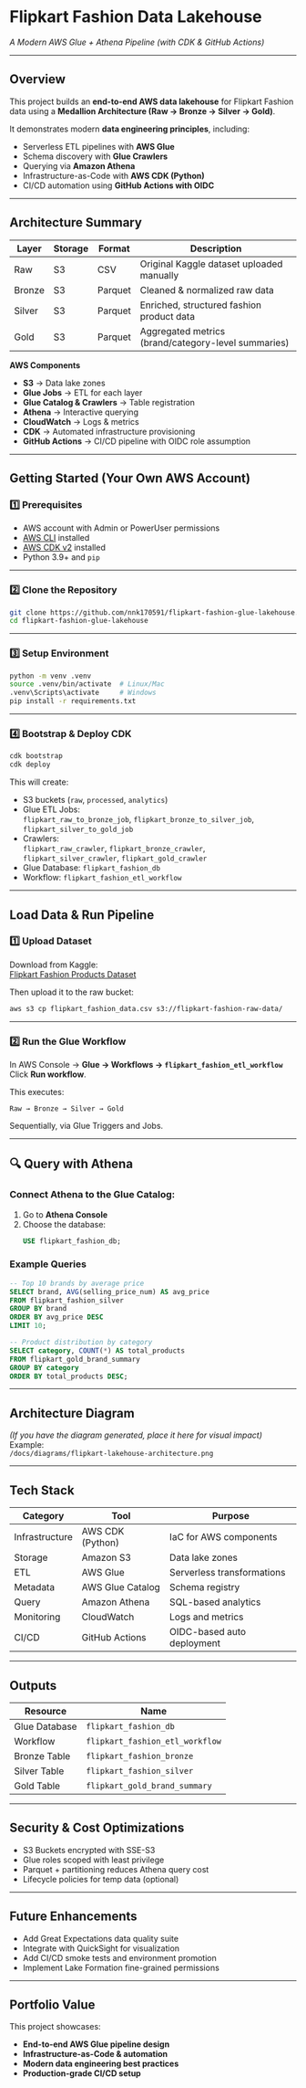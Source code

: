 # Flipkart Fashion Data Lakehouse  
_A Modern AWS Glue + Athena Pipeline (with CDK & GitHub Actions)_


---

##  Overview

This project builds an **end-to-end AWS data lakehouse** for Flipkart Fashion data using a **Medallion Architecture (Raw → Bronze → Silver → Gold)**.

It demonstrates modern **data engineering principles**, including:
- Serverless ETL pipelines with **AWS Glue**
- Schema discovery with **Glue Crawlers**
- Querying via **Amazon Athena**
- Infrastructure-as-Code with **AWS CDK (Python)**
- CI/CD automation using **GitHub Actions with OIDC**

---

##  Architecture Summary

| Layer | Storage | Format | Description |
|--------|----------|---------|--------------|
|  Raw | S3 | CSV | Original Kaggle dataset uploaded manually |
|  Bronze | S3 | Parquet | Cleaned & normalized raw data |
|  Silver | S3 | Parquet | Enriched, structured fashion product data |
|  Gold | S3 | Parquet | Aggregated metrics (brand/category-level summaries) |

**AWS Components**
- **S3** → Data lake zones  
- **Glue Jobs** → ETL for each layer  
- **Glue Catalog & Crawlers** → Table registration  
- **Athena** → Interactive querying  
- **CloudWatch** → Logs & metrics  
- **CDK** → Automated infrastructure provisioning  
- **GitHub Actions** → CI/CD pipeline with OIDC role assumption  

---

##  Getting Started (Your Own AWS Account)

### 1️⃣ Prerequisites
- AWS account with Admin or PowerUser permissions  
- [AWS CLI](https://docs.aws.amazon.com/cli/latest/userguide/getting-started-install.html) installed  
- [AWS CDK v2](https://docs.aws.amazon.com/cdk/v2/guide/cli.html) installed  
- Python 3.9+ and `pip`  

---

### 2️⃣ Clone the Repository
```bash
git clone https://github.com/nnk170591/flipkart-fashion-glue-lakehouse.git
cd flipkart-fashion-glue-lakehouse
```

---

### 3️⃣ Setup Environment
```bash
python -m venv .venv
source .venv/bin/activate  # Linux/Mac
.venv\Scripts\activate     # Windows
pip install -r requirements.txt
```

---

### 4️⃣ Bootstrap & Deploy CDK
```bash
cdk bootstrap
cdk deploy
```

This will create:
-  S3 buckets (`raw`, `processed`, `analytics`)
-  Glue ETL Jobs:  
  `flipkart_raw_to_bronze_job`, `flipkart_bronze_to_silver_job`, `flipkart_silver_to_gold_job`
-  Crawlers:  
  `flipkart_raw_crawler`, `flipkart_bronze_crawler`, `flipkart_silver_crawler`, `flipkart_gold_crawler`
-  Glue Database: `flipkart_fashion_db`
-  Workflow: `flipkart_fashion_etl_workflow`

---

##  Load Data & Run Pipeline

### 1️⃣ Upload Dataset
Download from Kaggle:  
 [Flipkart Fashion Products Dataset](https://www.kaggle.com/datasets/aaditshukla/flipkart-fasion-products-dataset)

Then upload it to the raw bucket:
```bash
aws s3 cp flipkart_fashion_data.csv s3://flipkart-fashion-raw-data/
```

---

### 2️⃣ Run the Glue Workflow
In AWS Console → **Glue → Workflows → `flipkart_fashion_etl_workflow`**  
Click **Run workflow**.  

This executes:
```
Raw → Bronze → Silver → Gold
```
Sequentially, via Glue Triggers and Jobs.

---

## 🔍 Query with Athena

### Connect Athena to the Glue Catalog:
1. Go to **Athena Console**  
2. Choose the database:
   ```sql
   USE flipkart_fashion_db;
   ```

### Example Queries
```sql
-- Top 10 brands by average price
SELECT brand, AVG(selling_price_num) AS avg_price
FROM flipkart_fashion_silver
GROUP BY brand
ORDER BY avg_price DESC
LIMIT 10;
```

```sql
-- Product distribution by category
SELECT category, COUNT(*) AS total_products
FROM flipkart_gold_brand_summary
GROUP BY category
ORDER BY total_products DESC;
```

---

##  Architecture Diagram

*(If you have the diagram generated, place it here for visual impact)*  
Example:  
`/docs/diagrams/flipkart-lakehouse-architecture.png`

---

##  Tech Stack

| Category | Tool | Purpose |
|-----------|------|----------|
| Infrastructure | AWS CDK (Python) | IaC for AWS components |
| Storage | Amazon S3 | Data lake zones |
| ETL | AWS Glue | Serverless transformations |
| Metadata | AWS Glue Catalog | Schema registry |
| Query | Amazon Athena | SQL-based analytics |
| Monitoring | CloudWatch | Logs and metrics |
| CI/CD | GitHub Actions | OIDC-based auto deployment |

---

##  Outputs

| Resource | Name |
|-----------|------|
| Glue Database | `flipkart_fashion_db` |
| Workflow | `flipkart_fashion_etl_workflow` |
| Bronze Table | `flipkart_fashion_bronze` |
| Silver Table | `flipkart_fashion_silver` |
| Gold Table | `flipkart_gold_brand_summary` |

---

##  Security & Cost Optimizations
- S3 Buckets encrypted with SSE-S3  
- Glue roles scoped with least privilege  
- Parquet + partitioning reduces Athena query cost  
- Lifecycle policies for temp data (optional)  

---

##  Future Enhancements
- Add Great Expectations data quality suite  
- Integrate with QuickSight for visualization  
- Add CI/CD smoke tests and environment promotion  
- Implement Lake Formation fine-grained permissions  

---

##  Portfolio Value

This project showcases:
- **End-to-end AWS Glue pipeline design**
- **Infrastructure-as-Code & automation**
- **Modern data engineering best practices**
- **Production-grade CI/CD setup**

